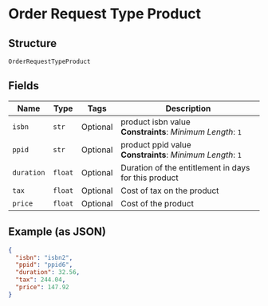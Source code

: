 
# Order Request Type Product

## Structure

`OrderRequestTypeProduct`

## Fields

| Name | Type | Tags | Description |
|  --- | --- | --- | --- |
| `isbn` | `str` | Optional | product isbn value<br>**Constraints**: *Minimum Length*: `1` |
| `ppid` | `str` | Optional | product ppid value<br>**Constraints**: *Minimum Length*: `1` |
| `duration` | `float` | Optional | Duration of the entitlement in days for this product |
| `tax` | `float` | Optional | Cost of tax on the product |
| `price` | `float` | Optional | Cost of the product |

## Example (as JSON)

```json
{
  "isbn": "isbn2",
  "ppid": "ppid6",
  "duration": 32.56,
  "tax": 244.04,
  "price": 147.92
}
```

